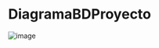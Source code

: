 # DiagramaBDProyecto
![image](https://github.com/Re-21-12/DiagramaBDProyecto/assets/104967229/cf9099fe-30dc-40d8-94ec-745e43777a1f)
